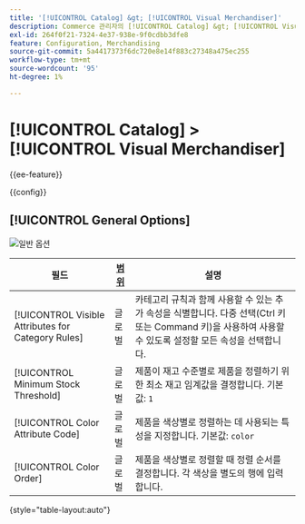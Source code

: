 ```yaml
---
title: '[!UICONTROL Catalog] &gt; [!UICONTROL Visual Merchandiser]'
description: Commerce 관리자의 [!UICONTROL Catalog] &gt; [!UICONTROL Visual Merchandiser] 페이지에서 구성 설정을 검토하십시오.
exl-id: 264f0f21-7324-4e37-938e-9f0cdbb3dfe8
feature: Configuration, Merchandising
source-git-commit: 5a4417373f6dc720e8e14f883c27348a475ec255
workflow-type: tm+mt
source-wordcount: '95'
ht-degree: 1%

---
```


# [!UICONTROL Catalog] > [!UICONTROL Visual Merchandiser]

{{ee-feature}}

{{config}}

## [!UICONTROL General Options]

![일반 옵션](./assets/catalog-visual-merchandiser-general-options.png)<!-- zoom -->

<!-- [General Options](https://experienceleague.adobe.com/ko/docs/commerce-admin/marketing/merchandising/visual-merch/smart-attributes-configure) -->

| 필드 | [범위](../../getting-started/websites-stores-views.md#scope-settings) | 설명 |
|--- |--- |--- |
| [!UICONTROL Visible Attributes for Category Rules] | 글로벌 | 카테고리 규칙과 함께 사용할 수 있는 추가 속성을 식별합니다. 다중 선택(Ctrl 키 또는 Command 키)을 사용하여 사용할 수 있도록 설정할 모든 속성을 선택합니다. |
| [!UICONTROL Minimum Stock Threshold] | 글로벌 | 제품이 재고 수준별로 제품을 정렬하기 위한 최소 재고 임계값을 결정합니다. 기본값: `1` |
| [!UICONTROL Color Attribute Code] | 글로벌 | 제품을 색상별로 정렬하는 데 사용되는 특성을 지정합니다. 기본값: `color` |
| [!UICONTROL Color Order] | 글로벌 | 제품을 색상별로 정렬할 때 정렬 순서를 결정합니다. 각 색상을 별도의 행에 입력합니다. |

{style="table-layout:auto"}

